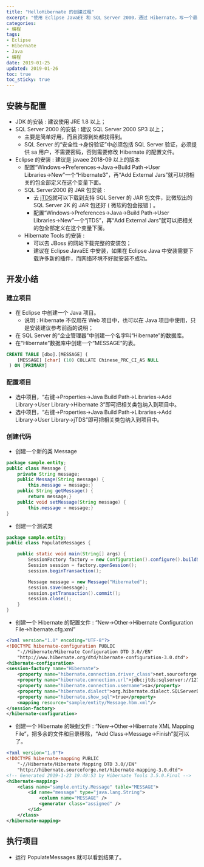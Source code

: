 ```yaml
---
title: "HelloHibernate 的创建过程"
excerpt: "使用 Eclipse JavaEE 和 SQL Server 2000，通过 Hibernate，写一个最基本的 HelloHibernate 的 Java 项目，"
categories:
- 编程
tags:
- Eclipse
- Hibernate
- Java
- 编程
date: 2019-01-25
updated: 2019-01-26
toc: true
toc_sticky: true
---
```


## 安装与配置

- JDK 的安装 : 建议使用 JRE 1.8 以上；
- SQL Server 2000 的安装 : 建议 SQL Server 2000 SP3 以上；
  - 主要是简单好用，而且资源到处都找得到。
  - SQL Server 的“安全性→身份验证”中必须包括 SQL Server 验证，必须提供 sa 用户，不需要密码，否则需要修改 Hibernate 的配置文件。
- Eclipse 的安装 : 建议是 javaee 2018-09 以上的版本
  - 配置“Windows→Preferences→Java→Build Path→User Libraries→New”一个“Hibernate3”，再“Add External Jars”就可以把相关的包全部定义在这个变量下面。
  - SQL Server2000 的 JAR 包安装 :
    - 去 [jTDS](http://jtds.sourceforge.net/)就可以下载到支持 SQL Server 的 JAR 包文件，比微软出的 SQL Server 2K 的 JAR 包还好 ( 微软的包会报错 ) 。
    - 配置“Windows→Preferences→Java→Build Path→User Libraries→New”一个“jTDS”，再“Add External Jars”就可以把相关的包全部定义在这个变量下面。
  - Hibernate Tools 的安装 :
    - 可以去 JBoss 的网站下载完整的安装包；
    - 建议在 Eclipse JavaEE 中安装，如果在 Eclipse Java 中安装需要下载许多新的插件，而网络环境不好就安装不成功。

## 开发小结

### 建立项目

- 在 Eclipse 中创建一个 Java 项目。
  - 说明 : Hibernate 不仅用在 Web 项目中，也可以在 Java 项目中使用，只是安装建议参考前面的说明；
- 在 SQL Server 的“企业管理器”中创建一个名字叫“Hibernate”的数据库。
- 在“Hibernate”数据库中创建一个“MESSAGE”的表。

```sql
CREATE TABLE [dbo].[MESSAGE] (
    [MESSAGE] [char] (10) COLLATE Chinese_PRC_CI_AS NULL
 ) ON [PRIMARY]
```

### 配置项目

- 选中项目，“右键→Properties→Java Build Path→Libraries→Add Library→User Library→Hibernate 3”即可把相关类包纳入到项目中。
- 选中项目，“右键→Properties→Java Build Path→Libraries→Add Library→User Library→jTDS”即可把相关类包纳入到项目中。

### 创建代码

- 创建一个新的类 Message

```java
package sample.entity;
public class Message {
    private String message;
    public Message(String message) {
        this.message = message;}
    public String getMessage() {
        return message;}
    public void setMessage(String message) {
        this.message = message;}
}
```

- 创建一个测试类

```java
package sample.entity;
public class PopulateMessages {

    public static void main(String[] args) {
        SessionFactory factory = new Configuration().configure().buildSessionFactory();
        Session session = factory.openSession();
        session.beginTransaction();

        Message message = new Message("Hibernated");
        session.save(message);
        session.getTransaction().commit();
        session.close();
    }
}
```

- 创建一个 Hibernate 的配置文件 : “New→Other→Hibernate Configuration File→hibernate.cfg.xml”

```xml
<?xml version="1.0" encoding="UTF-8"?>
<!DOCTYPE hibernate-configuration PUBLIC
    "-//Hibernate/Hibernate Configuration DTD 3.0//EN"
    "http://www.hibernate.org/dtd/hibernate-configuration-3.0.dtd">
<hibernate-configuration>
<session-factory name="Hibernate">
    <property name="hibernate.connection.driver_class">net.sourceforge.jtds.jdbc.Driver</property>
    <property name="hibernate.connection.url">jdbc:jtds:sqlserver://127.0.0.1:1433;DatabaseName=hibernate</property>
    <property name="hibernate.connection.username">sa</property>
    <property name="hibernate.dialect">org.hibernate.dialect.SQLServerDialect</property>
    <property name="hibernate.show_sql">true</property>
    <mapping resource="sample/entity/Message.hbm.xml"/>
</session-factory>
</hibernate-configuration>
```

- 创建一个 Hibernate 的映射文件 : “New→Other→Hibernate XML Mapping File”，把多余的文件和目录移除，“Add Class→Message→Finish”就可以了。

```xml
<?xml version="1.0"?>
<!DOCTYPE hibernate-mapping PUBLIC
    "-//Hibernate/Hibernate Mapping DTD 3.0//EN"
    "http://hibernate.sourceforge.net/hibernate-mapping-3.0.dtd">
<!-- Generated 2019-1-23 19:49:53 by Hibernate Tools 3.5.0.Final -->
<hibernate-mapping>
    <class name="sample.entity.Message" table="MESSAGE">
        <id name="message" type="java.lang.String">
            <column name="MESSAGE" />
            <generator class="assigned" />
        </id>
    </class>
</hibernate-mapping>
```

## 执行项目

- 运行 PopulateMessages 就可以看到结果了。
